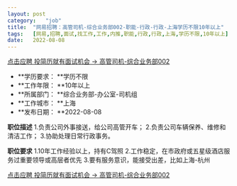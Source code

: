 ```yaml
---
layout:	post
category:	"job"
title:	"网易招聘：高管司机-综合业务部002-职能-行政-行政-上海学历不限10年以上"
tags:	[网易,招聘,面试,找工作,工作,内推,职能,行政,行政,上海,学历不限,10年以上]
date:	2022-08-08
---
```


[点击应聘 投简历就有面试机会 -> 高管司机-综合业务部002](http://mobile.bole.netease.com/bole/boleDetail?id=39564&employeeId=346f03c3cda5f04c&key=all)



- **学历要求： **学历不限
- **工作年限： **10年以上
- **所属部门： **综合业务部-办公室-司机组
- **工作城市： **上海
- **发布日期： **2022-08-08



**职位描述**
1.负责公司外事接送，给公司高管开车；
2.负责公司车辆保养、维修和清洁工作；
3.协助处理日常行政事务。



**职位要求**
1.10年工作经验以上，持有C驾照
2.工作稳定，在市政府或五星级酒店服务过重要领导或高层者优先
3.要有服务意识，能接受出差，比如上海-杭州



[点击应聘 投简历就有面试机会 -> 高管司机-综合业务部002](http://mobile.bole.netease.com/bole/boleDetail?id=39564&employeeId=346f03c3cda5f04c&key=all)